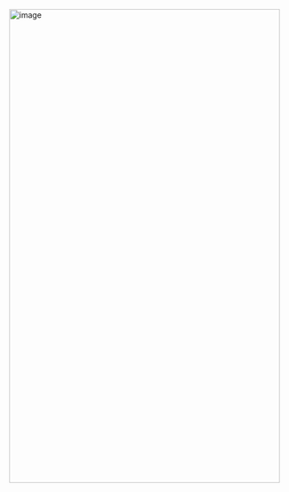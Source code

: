 <img width="488" height="855" alt="image" src="https://github.com/user-attachments/assets/c2a4f86b-939b-479f-a15a-64cc2baea43e" />
